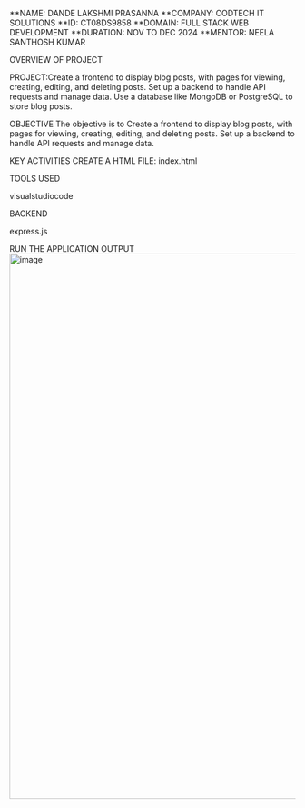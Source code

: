 **NAME: DANDE LAKSHMI PRASANNA
**COMPANY: CODTECH IT SOLUTIONS
**ID: CT08DS9858
**DOMAIN: FULL STACK WEB DEVELOPMENT
**DURATION: NOV TO DEC 2024
**MENTOR: NEELA SANTHOSH KUMAR

OVERVIEW OF PROJECT

PROJECT:Create a frontend to display blog posts, with pages for viewing,
creating, editing, and deleting posts. Set up a backend to
handle API requests and manage data. Use a database like
MongoDB or PostgreSQL to store blog posts.

OBJECTIVE
The objective is to Create a frontend to display blog posts, with pages for viewing,
creating, editing, and deleting posts. Set up a backend to
handle API requests and manage data.

KEY ACTIVITIES
CREATE A HTML FILE: index.html

TOOLS USED

visualstudiocode

BACKEND

express.js

RUN THE APPLICATION
OUTPUT
<img width="960" alt="image" src="https://github.com/user-attachments/assets/c9db04be-f761-4777-9f17-1a733577ca99">

